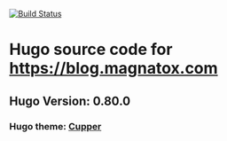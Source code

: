 [![Build Status](https://drone.magnatox.com/api/badges/tonymmm1/blog.magnatox.com/status.svg)](https://drone.magnatox.com/tonymmm1/blog.magnatox.com)

# Hugo source code for https://blog.magnatox.com

## Hugo Version: 0.80.0

### Hugo theme: [Cupper](https://themes.gohugo.io/cupper-hugo-theme/)
